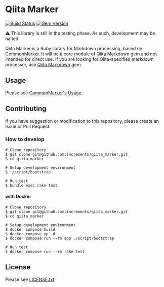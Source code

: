 # Qiita Marker

[![Build Status](https://github.com/increments/qiita-marker/actions/workflows/test.yml/badge.svg)](https://github.com/increments/qiita-marker/actions/workflows/test.yml) [![Gem Version](https://badge.fury.io/rb/qiita_marker.svg)](https://badge.fury.io/rb/qiita_marker)

:warning: This library is still in the testing phase. As such, development may be halted.

Qiita Marker is a Ruby library for Markdown processing, based on [CommonMarker](https://github.com/gjtorikian/commonmarker).
It will be a core module of [Qiita Markdown](https://github.com/increments/qiita-markdown) gem and not intended for direct use. If you are looking for Qiita-specified markdown processor, use [Qiita Markdown](https://github.com/increments/qiita-markdown) gem.

## Usage

Please see [CommonMarker's Usage](https://github.com/gjtorikian/commonmarker#usage).

## Contributing

If you have suggestion or modification to this repository, please create an Issue or Pull Request.

### How to develop

```
# Clone repository
$ git clone git@github.com:increments/qiita_marker.git
$ cd qiita_marker

# Setup development environment
$ ./script/bootstrap

# Run test
$ bundle exec rake test
```

#### with Docker

```
# Clone repository
$ git clone git@github.com:increments/qiita_marker.git
$ cd qiita_marker

# Setup development environment
$ docker compose build
$ docker compose up -d
$ docker compose run --rm app ./script/bootstrap

# Run test
$ docker compose run --rm rake test
```

## License

Please see [LICENSE.txt](/LICENSE.txt).
